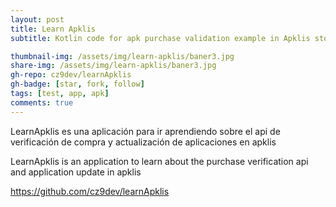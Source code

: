 ```yaml
---
layout: post
title: Learn Apklis
subtitle: Kotlin code for apk purchase validation example in Apklis store with api created by the community

thumbnail-img: /assets/img/learn-apklis/baner3.jpg
share-img: /assets/img/learn-apklis/baner3.jpg
gh-repo: cz9dev/learnApklis
gh-badge: [star, fork, follow]
tags: [test, app, apk]
comments: true
---
```


LearnApklis es una aplicación para ir aprendiendo sobre el api de verificación de compra y actualización de aplicaciones en apklis 

LearnApklis is an application to learn about the purchase verification api and application update in apklis


https://github.com/cz9dev/learnApklis